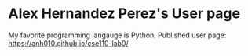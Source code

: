 # Alex Hernandez Perez's User page
My favorite programming langauge is Python. 
Published user page: https://anh010.github.io/cse110-lab0/
